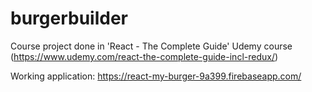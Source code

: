 # burgerbuilder

Course project done in 'React - The Complete Guide' Udemy course (https://www.udemy.com/react-the-complete-guide-incl-redux/)

Working application: https://react-my-burger-9a399.firebaseapp.com/

